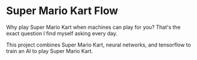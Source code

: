# Super Mario Kart Flow

Why play Super Mario Kart when machines can play for you?  That's the exact question I find myself asking every day.

This project combines Super Mario Kart, neural networks, and tensorflow to train an AI to play Super Mario Kart.